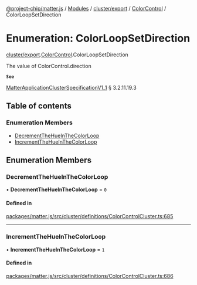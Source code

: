 [@project-chip/matter.js](../README.md) / [Modules](../modules.md) / [cluster/export](../modules/cluster_export.md) / [ColorControl](../modules/cluster_export.ColorControl.md) / ColorLoopSetDirection

# Enumeration: ColorLoopSetDirection

[cluster/export](../modules/cluster_export.md).[ColorControl](../modules/cluster_export.ColorControl.md).ColorLoopSetDirection

The value of ColorControl.direction

**`See`**

[MatterApplicationClusterSpecificationV1_1](../interfaces/spec_export.MatterApplicationClusterSpecificationV1_1.md) § 3.2.11.19.3

## Table of contents

### Enumeration Members

- [DecrementTheHueInTheColorLoop](cluster_export.ColorControl.ColorLoopSetDirection.md#decrementthehueinthecolorloop)
- [IncrementTheHueInTheColorLoop](cluster_export.ColorControl.ColorLoopSetDirection.md#incrementthehueinthecolorloop)

## Enumeration Members

### DecrementTheHueInTheColorLoop

• **DecrementTheHueInTheColorLoop** = ``0``

#### Defined in

[packages/matter.js/src/cluster/definitions/ColorControlCluster.ts:685](https://github.com/project-chip/matter.js/blob/dfd1dc35/packages/matter.js/src/cluster/definitions/ColorControlCluster.ts#L685)

___

### IncrementTheHueInTheColorLoop

• **IncrementTheHueInTheColorLoop** = ``1``

#### Defined in

[packages/matter.js/src/cluster/definitions/ColorControlCluster.ts:686](https://github.com/project-chip/matter.js/blob/dfd1dc35/packages/matter.js/src/cluster/definitions/ColorControlCluster.ts#L686)
